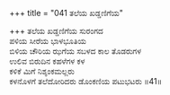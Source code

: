 +++
title = "041 ತಲೆಯ ಖಡ್ಡಣಿಗೆಯ"

+++
ತಲೆಯ ಖಡ್ಡಣಿಗೆಯ ಸುರಂಗದ  
ಪಳಿಯ ಸೀರೆಯ ಭಾಳಭೂತಿಯ  
ಬಿಳಿಯ ಚೌರಿಯ ಝಗೆಯ ಸಬಳದ ಕಾಲ ತೊಡರುಗಳ  
ಉಲಿವ ಬಿರುದಿನ ಕಹಳೆಗಳ ಕಳ  
ಕಳಿಕೆ ಮಿಗೆ ನಿಶ್ಶಂಕಮಲ್ಲರು  
ಕಳನೊಳಗೆ ತಲೆದೋರಿದರು ಡೊಂಕಣಿಯ ಪಟುಭಟರು     ॥41॥